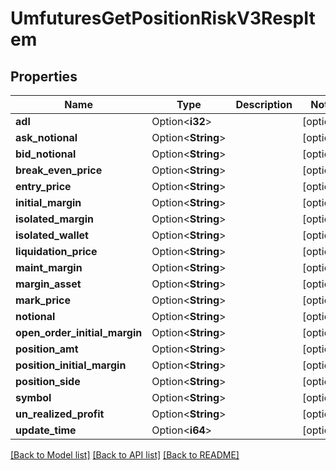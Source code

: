 # UmfuturesGetPositionRiskV3RespItem

## Properties

Name | Type | Description | Notes
------------ | ------------- | ------------- | -------------
**adl** | Option<**i32**> |  | [optional]
**ask_notional** | Option<**String**> |  | [optional]
**bid_notional** | Option<**String**> |  | [optional]
**break_even_price** | Option<**String**> |  | [optional]
**entry_price** | Option<**String**> |  | [optional]
**initial_margin** | Option<**String**> |  | [optional]
**isolated_margin** | Option<**String**> |  | [optional]
**isolated_wallet** | Option<**String**> |  | [optional]
**liquidation_price** | Option<**String**> |  | [optional]
**maint_margin** | Option<**String**> |  | [optional]
**margin_asset** | Option<**String**> |  | [optional]
**mark_price** | Option<**String**> |  | [optional]
**notional** | Option<**String**> |  | [optional]
**open_order_initial_margin** | Option<**String**> |  | [optional]
**position_amt** | Option<**String**> |  | [optional]
**position_initial_margin** | Option<**String**> |  | [optional]
**position_side** | Option<**String**> |  | [optional]
**symbol** | Option<**String**> |  | [optional]
**un_realized_profit** | Option<**String**> |  | [optional]
**update_time** | Option<**i64**> |  | [optional]

[[Back to Model list]](../README.md#documentation-for-models) [[Back to API list]](../README.md#documentation-for-api-endpoints) [[Back to README]](../README.md)


